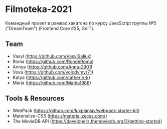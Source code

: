 # Filmoteka-2021
Командный проект в рамках хакатона по курсу JavaScript группы №5 ("DreamTeam") (Frontend Core #25, GoIT).

## Team

- Vasyl (https://github.com/VasylSaliuk)
- Roma (https://github.com/RondeRoma)
- Annya (https://github.com/Anna-2901)
- Vova (https://github.com/volodymyr71)
- Katya (https://github.com/catherin-k)
- Maria (https://github.com/Mariia1986)

## Tools & Resources

- WebPack (https://github.com/luxplanjay/webpack-starter-kit)
- Materialize-CSS (https://materializecss.com/)
- The MovieDB API (https://developers.themoviedb.org/3/getting-started)
